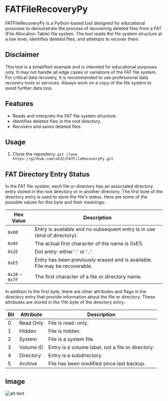 # FATFileRecoveryPy

FATFileRecoveryPy is a Python-based tool designed for educational purposes to demonstrate the process of recovering deleted files from a FAT (File Allocation Table) file system. The tool reads the file system structure at a low level, identifies deleted files, and attempts to recover them.

## Disclaimer

This tool is a simplified example and is intended for educational purposes only. It may not handle all edge cases or variations of the FAT file system. For critical data recovery, it is recommended to use professional data recovery tools or services. Always work on a copy of the file system to avoid further data loss.

## Features

- Reads and interprets the FAT file system structure.
- Identifies deleted files in the root directory.
- Recovers and saves deleted files.

## Usage

1. Clone the repository:
   ```git clone https://github.com/vm32/FATFileRecoveryPy.git```
## FAT Directory Entry Status

In the FAT file system, each file or directory has an associated directory entry stored in the root directory or in another directory. The first byte of the directory entry is used to store the file's status. Here are some of the possible values for this byte and   their meanings:

| Hex Value | Description |
|-----------|-------------|
| `0x00`    | Entry is available and no subsequent entry is in use (end of directory). |
| `0x05`    | The actual first character of the name is 0xE5. |
| `0x2E`    | Dot entry: either '.' or '..'. |
| `0xE5`    | Entry has been previously erased and is available. File may be recoverable. |
| `0x20` - `0x7F` | The first character of a file or directory name. |

In addition to the first byte, there are other attributes and flags in the directory entry that provide information about the file or directory. These attributes are stored in the 11th byte of the directory entry.

| Bit | Attribute | Description |
|-----|-----------|-------------|
| 0   | Read Only | File is read-only. |
| 1   | Hidden    | File is hidden. |
| 2   | System    | File is a system file. |
| 3   | Volume ID | Entry is a volume label, not a file or directory. |
| 4   | Directory | Entry is a subdirectory. |
| 5   | Archive   | File has been modified since last backup. |

## Image

![alt text](https://img001.prntscr.com/file/img001/aJoa9v6ySr-NLfpIA48C7Q.png)
